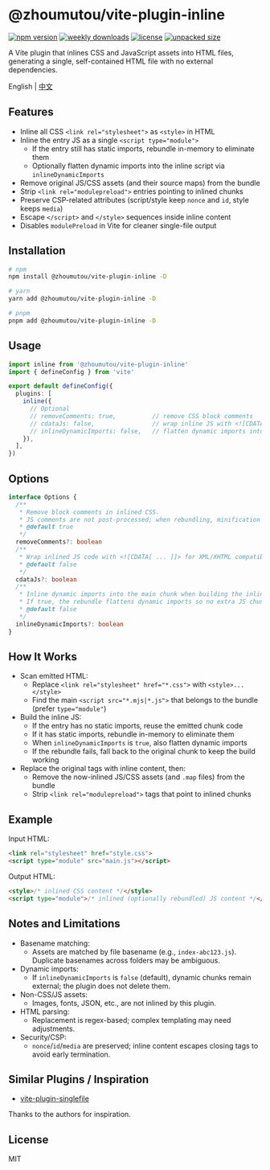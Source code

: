 # @zhoumutou/vite-plugin-inline

[![npm version](https://img.shields.io/npm/v/@zhoumutou/vite-plugin-inline.svg)](https://www.npmjs.com/package/@zhoumutou/vite-plugin-inline)
[![weekly downloads](https://img.shields.io/npm/dw/@zhoumutou/vite-plugin-inline)](https://www.npmjs.com/package/@zhoumutou/vite-plugin-inline)
[![license](https://img.shields.io/npm/l/@zhoumutou/vite-plugin-inline)](https://github.com/zhoumutou/vite-plugin-inline/blob/main/LICENSE)
[![unpacked size](https://img.shields.io/npm/unpacked-size/%40zhoumutou%2Fvite-plugin-inline)](https://www.npmjs.com/package/@zhoumutou/vite-plugin-inline)

A Vite plugin that inlines CSS and JavaScript assets into HTML files, generating a single, self-contained HTML file with no external dependencies.

English | [中文](./README.zh_CN.md)

## Features

- Inline all CSS `<link rel="stylesheet">` as `<style>` in HTML
- Inline the entry JS as a single `<script type="module">`
  - If the entry still has static imports, rebundle in-memory to eliminate them
  - Optionally flatten dynamic imports into the inline script via `inlineDynamicImports`
- Remove original JS/CSS assets (and their source maps) from the bundle
- Strip `<link rel="modulepreload">` entries pointing to inlined chunks
- Preserve CSP-related attributes (script/style keep `nonce` and `id`, style keeps `media`)
- Escape `</script>` and `</style>` sequences inside inline content
- Disables `modulePreload` in Vite for cleaner single-file output

## Installation

```bash
# npm
npm install @zhoumutou/vite-plugin-inline -D

# yarn
yarn add @zhoumutou/vite-plugin-inline -D

# pnpm
pnpm add @zhoumutou/vite-plugin-inline -D
```

## Usage

```ts
import inline from '@zhoumutou/vite-plugin-inline'
import { defineConfig } from 'vite'

export default defineConfig({
  plugins: [
    inline({
      // Optional
      // removeComments: true,          // remove CSS block comments
      // cdataJs: false,                // wrap inline JS with <![CDATA[ ... ]]>
      // inlineDynamicImports: false,   // flatten dynamic imports into the inline script
    }),
  ],
})
```

## Options

```ts
interface Options {
  /**
   * Remove block comments in inlined CSS.
   * JS comments are not post-processed; when rebundling, minification may drop comments.
   * @default true
   */
  removeComments?: boolean
  /**
   * Wrap inlined JS code with <![CDATA[ ... ]]> for XML/XHTML compatibility.
   * @default false
   */
  cdataJs?: boolean
  /**
   * Inline dynamic imports into the main chunk when building the inline <script>.
   * If true, the rebundle flattens dynamic imports so no extra JS chunks are emitted.
   * @default false
   */
  inlineDynamicImports?: boolean
}
```

## How It Works

- Scan emitted HTML:
  - Replace `<link rel="stylesheet" href="*.css">` with `<style>...</style>`
  - Find the main `<script src="*.mjs|*.js">` that belongs to the bundle (prefer `type="module"`)
- Build the inline JS:
  - If the entry has no static imports, reuse the emitted chunk code
  - If it has static imports, rebundle in-memory to eliminate them
  - When `inlineDynamicImports` is `true`, also flatten dynamic imports
  - If the rebundle fails, fall back to the original chunk to keep the build working
- Replace the original tags with inline content, then:
  - Remove the now-inlined JS/CSS assets (and `.map` files) from the bundle
  - Strip `<link rel="modulepreload">` tags that point to inlined chunks

## Example

Input HTML:

```html
<link rel="stylesheet" href="style.css">
<script type="module" src="main.js"></script>
```

Output HTML:

```html
<style>/* inlined CSS content */</style>
<script type="module">/* inlined (optionally rebundled) JS content */</script>
```

## Notes and Limitations

- Basename matching:
  - Assets are matched by file basename (e.g., `index-abc123.js`). Duplicate basenames across folders may be ambiguous.
- Dynamic imports:
  - If `inlineDynamicImports` is `false` (default), dynamic chunks remain external; the plugin does not delete them.
- Non-CSS/JS assets:
  - Images, fonts, JSON, etc., are not inlined by this plugin.
- HTML parsing:
  - Replacement is regex-based; complex templating may need adjustments.
- Security/CSP:
  - `nonce`/`id`/`media` are preserved; inline content escapes closing tags to avoid early termination.

## Similar Plugins / Inspiration

- [vite-plugin-singlefile](https://github.com/richardtallent/vite-plugin-singlefile)

Thanks to the authors for inspiration.

## License

MIT
